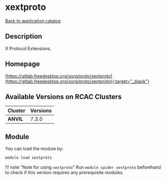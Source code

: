 # xextproto

[Back to application catalog](../app_catalog.md)

## Description

X Protocol Extensions.

## Homepage

[https://gitlab.freedesktop.org/xorg/proto/xextproto](https://gitlab.freedesktop.org/xorg/proto/xextproto){:target="_blank"}

## Available Versions on RCAC Clusters

|Cluster|Versions|
|---|---|
**ANVIL**|7.3.0

## Module

You can load the module by:

```bash
module load xextproto
```

!!! note "Note for using `xextproto`"
    Run `module spider xextproto` beforehand to check if this version requires any prerequisite modules.
